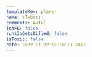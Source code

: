 ```yaml
---
templateKey: player
name: zTxbzzz-
comments: Awful
isAFK: false
runsInGetsKilled: false
isToxic: false
date: 2022-11-22T19:18:11.240Z
---
```

